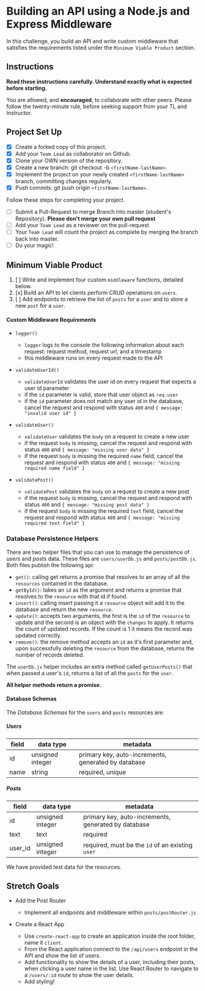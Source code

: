 # Building an API using a Node.js and Express Middleware

In this challenge, you build an API and write custom middleware that satisfies the requirements listed under the `Minimum Viable Product` section.

## Instructions

**Read these instructions carefully. Understand exactly what is expected before starting.**

You are allowed, and **encouraged**, to collaborate with other peers. Please follow the twenty-minute rule, before seeking support from your TL and Instructor.

## Project Set Up

- [x] Create a forked copy of this project.
- [x] Add your `Team Lead` as collaborator on Github.
- [x] Clone your OWN version of the repository.
- [x] Create a new branch: git checkout -b `<firstName-lastName>`.
- [x] Implement the project on your newly created `<firstName-lastName>` branch, committing changes regularly.
- [x] Push commits: git push origin `<firstName-lastName>`.

Follow these steps for completing your project.

- [ ] Submit a Pull-Request to merge <firstName-lastName> Branch into master (student's Repository). **Please don't merge your own pull request**
- [ ] Add your `Team Lead` as a reviewer on the pull-request
- [ ] Your `Team Lead` will count the project as complete by merging the branch back into master.
- [ ] Do your magic!

## Minimum Viable Product

1. [ ] Write and implement four custom `middleware` functions, detailed below.
1. [x] Build an API to let clients perform CRUD operations on `users`.
1. [ ]  Add endpoints to retrieve the list of `posts` for a `user` and to store a new `post` for a `user`.

#### Custom Middleware Requirements

- `logger()`

  - `logger` logs to the console the following information about each request: request method, request url, and a timestamp
  - this middleware runs on every request made to the API

- `validateUserId()`

  - `validateUserId` validates the user id on every request that expects a user id parameter
  - if the `id` parameter is valid, store that user object as `req.user`
  - if the `id` parameter does not match any user id in the database, cancel the request and respond with status `400` and `{ message: "invalid user id" }`

- `validateUser()`

  - `validateUser` validates the `body` on a request to create a new user
  - if the request `body` is missing, cancel the request and respond with status `400` and `{ message: "missing user data" }`
  - if the request `body` is missing the required `name` field, cancel the request and respond with status `400` and `{ message: "missing required name field" }`

- `validatePost()`
  - `validatePost` validates the `body` on a request to create a new post
  - if the request `body` is missing, cancel the request and respond with status `400` and `{ message: "missing post data" }`
  - if the request `body` is missing the required `text` field, cancel the request and respond with status `400` and `{ message: "missing required text field" }`

### Database Persistence Helpers

There are two helper files that you can use to manage the persistence of _users_ and _posts_ data. These files are `users/userDb.js` and `posts/postDb.js`. Both files publish the following api:

- `get()`: calling get returns a promise that resolves to an array of all the `resources` contained in the database.
- `getById()`: takes an `id` as the argument and returns a promise that resolves to the `resource` with that id if found.
- `insert()`: calling insert passing it a `resource` object will add it to the database and return the new `resource`.
- `update()`: accepts two arguments, the first is the `id` of the `resource` to update and the second is an object with the `changes` to apply. It returns the count of updated records. If the count is 1 it means the record was updated correctly.
- `remove()`: the remove method accepts an `id` as it's first parameter and, upon successfully deleting the `resource` from the database, returns the number of records deleted.

The `userDb.js` helper includes an extra method called `getUserPosts()` that when passed a user's `id`, returns a list of all the `posts` for the `user`.

**All helper methods return a promise.**

#### Database Schemas

The _Database Schemas_ for the `users` and `posts` resources are:

##### Users

| field | data type        | metadata                                            |
| ----- | ---------------- | --------------------------------------------------- |
| id    | unsigned integer | primary key, auto-increments, generated by database |
| name  | string           | required, unique                                    |

##### Posts

| field   | data type        | metadata                                            |
| ------- | ---------------- | --------------------------------------------------- |
| id      | unsigned integer | primary key, auto-increments, generated by database |
| text    | text             | required                                            |
| user_id | unsigned integer | required, must be the `id` of an existing `user`    |

We have provided test data for the resources.

## Stretch Goals

- Add the Post Router

  - Implement all endpoints and middleware within `posts/postRouter.js`

- Create a React App
  - Use `create-react-app` to create an application inside the root folder, name it `client`.
  - From the React application connect to the `/api/users` endpoint in the API and show the list of users.
  - Add functionality to show the details of a user, including their posts, when clicking a user name in the list. Use React Router to navigate to a `/users/:id` route to show the user details.
  - Add styling!
